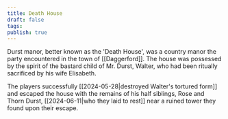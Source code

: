 ```yaml
---
title: Death House
draft: false
tags: 
publish: true
---
```

Durst manor, better known as the 'Death House', was a country manor the party encountered in the town of [[Daggerford]].  The house was possessed by the spirit of the bastard child of Mr. Durst, Walter, who had been ritually sacrificed by his wife Elisabeth.

The players successfully [[2024-05-28|destroyed Walter's tortured form]] and escaped the house with the remains of his half siblings, Rose and Thorn Durst, [[2024-06-11|who they laid to rest]] near a ruined tower they found upon their escape.